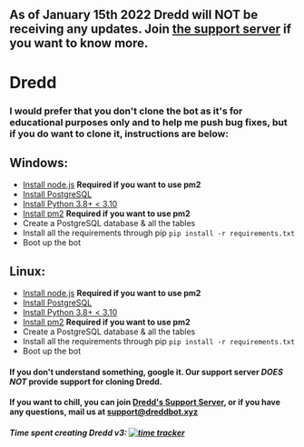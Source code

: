 ## As of January 15th 2022 Dredd will **NOT** be receiving any updates. Join [the support server](https://dreddbot.xyz/support) if you want to know more.

# Dredd
### I would prefer that you don't clone the bot as it's for educational purposes only and to help me push bug fixes, but if you do want to clone it, instructions are below:

## Windows:

- [Install node.js](https://nodejs.org/en/download/) **Required if you want to use pm2**
- [Install PostgreSQL](https://www.postgresql.org/download/windows/)
- [Install Python 3.8+ < 3.10](https://www.python.org/downloads/)
- [Install pm2](https://pm2.keymetrics.io/docs/usage/quick-start/) **Required if you want to use pm2**
- Create a PostgreSQL database & all the tables
- Install all the requirements through pip `pip install -r requirements.txt`
- Boot up the bot

## Linux:

- [Install node.js](https://nodejs.org/en/download/package-manager/#debian-and-ubuntu-based-linux-distributions) **Required if you want to use pm2**
- [Install PostgreSQL](https://www.postgresql.org/download/linux/)
- [Install Python 3.8+ < 3.10](https://opensource.com/article/20/4/install-python-linux)
- [Install pm2](https://pm2.keymetrics.io/docs/usage/quick-start/) **Required if you want to use pm2**
- Create a PostgreSQL database & all the tables
- Install all the requirements through pip `pip install -r requirements.txt`
- Boot up the bot

#### **If you don't understand something, google it. Our support server _DOES NOT_ provide support for cloning Dredd.**

#### If you want to chill, you can join [Dredd's Support Server](https://dreddbot.xyz/support), or if you have any questions, mail us at [support@dreddbot.xyz](mailto:support@dreddbot.xyz)

##### Time spent creating Dredd v3: [![time tracker](https://wakatime.com/badge/github/dredd-bot/Dredd.svg)](https://wakatime.com/badge/github/dredd-bot/Dredd.svg)
